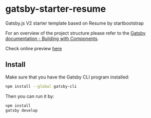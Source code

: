 # gatsby-starter-resume

Gatsby.js V2 starter template based on Resume by startbootstrap

For an overview of the project structure please refer to the [Gatsby documentation - Building with Components](https://www.gatsbyjs.org/docs/building-with-components/).

Check online preview [here](https://raulaviles.netlify.app/)

## Install

Make sure that you have the Gatsby CLI program installed:

```sh
npm install --global gatsby-cli
```

Then you can run it by:

```sh
npm install
gatsby develop
```
